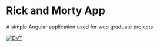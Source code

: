 # Rick and Morty App
A simple Angular application used for web graduate projects.

[![DVT](https://circleci.com/github.com/gh/DVT/rick-and-morty-app.svg?style=svg)](https://circleci.com/gh/DVT/rick-and-morty-app)
